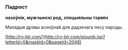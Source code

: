 ### Падрост
**назоўнік, мужчынскі род, спецыяльны тэрмін**

Маладыя дрэвы асноўнай для дадзенага лесу пароды.

<a rel="author">[http://rv-blr.com/](http://rv-blr.com/slounik.jsp?letterId=0&maskId=0&pageId=2048)</a>
